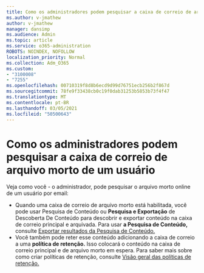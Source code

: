 ```yaml
---
title: Como os administradores podem pesquisar a caixa de correio de arquivo morto de um usuário
ms.author: v-jmathew
author: v-jmathew
manager: dansimp
ms.audience: Admin
ms.topic: article
ms.service: o365-administration
ROBOTS: NOINDEX, NOFOLLOW
localization_priority: Normal
ms.collection: Adm_O365
ms.custom:
- "3100008"
- "7255"
ms.openlocfilehash: 00710319f8d8b6ecd9d99d76751ecb256b2f867d
ms.sourcegitcommit: 78fe9f33438cb0c19f0dab31253b5853b73f4f47
ms.translationtype: MT
ms.contentlocale: pt-BR
ms.lasthandoff: 03/05/2021
ms.locfileid: "50500643"
---
```

# <a name="how-admins-can-search-a-users-archive-mailbox"></a>Como os administradores podem pesquisar a caixa de correio de arquivo morto de um usuário

Veja como você - o administrador, pode pesquisar o arquivo morto online de um usuário por email:

* Quando uma caixa de correio de  arquivo morto está habilitada, você pode usar Pesquisa de Conteúdo ou **Pesquisa e Exportação** de Descoberta De Conteúdo para descobrir e exportar conteúdo na caixa de correio principal e arquivada. Para usar **a Pesquisa de Conteúdo,** consulte [Exportar resultados da Pesquisa de Conteúdo.](https://docs.microsoft.com/office365/securitycompliance/export-search-results)
* Você também pode reter esse conteúdo adicionando a caixa de correio a uma **política de retenção.** Isso colocará o conteúdo na caixa de correio principal e de arquivo morto em espera. Para saber mais sobre como criar políticas de retenção, consulte [Visão geral das políticas de retenção.](https://docs.microsoft.com/office365/securitycompliance/retention-policies)
